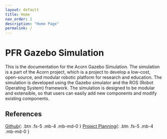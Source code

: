 ```yaml
---
layout: default
title: Home
nav_order: 1
description: "Home Page"
permalink: /
---
```


# PFR Gazebo Simulation

This is the documentation for the Acorn Gazebo Simulation. The simulation is a part of the Acorn project, which is a project to develop a low-cost, open-source, and modular robotic platform for research and education. The simulation is developed using the Gazebo simulator and the ROS (Robot Operating System) framework. The simulation is designed to be modular and extensible, so that users can easily add new components and modify existing components.

## References

[Github](https://github.com/sushanthj/acorn_sim){: .btn .fs-5 .mb-4 .mb-md-0 }
[Project Planning](https://github.com/users/sushanthj/projects/2/){: .btn .fs-5 .mb-4 .mb-md-0 } 


<!-- ## Example Youtube Video


<iframe width="560" height="315" src="https://www.youtube.com/embed/T0qUSdnG7XM?si=wJke8Ij1X7ki77Gm" title="YouTube video player" frameborder="0" allow="accelerometer; autoplay; clipboard-write; encrypted-media; gyroscope; picture-in-picture; web-share" allowfullscreen></iframe> -->

